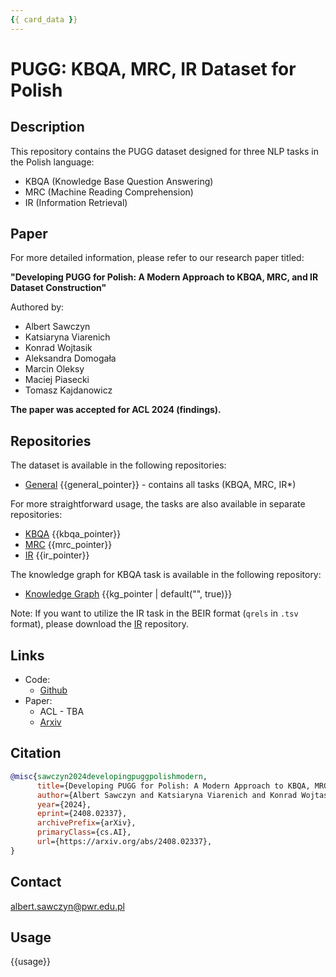 ```yaml
---
{{ card_data }}
---
```

# PUGG: KBQA, MRC, IR Dataset for Polish

## Description

This repository contains the PUGG dataset designed for three NLP tasks in the Polish language:

- KBQA (Knowledge Base Question Answering)
- MRC (Machine Reading Comprehension)
- IR (Information Retrieval)

## Paper

For more detailed information, please refer to our research paper titled:

**"Developing PUGG for Polish: A Modern Approach to KBQA, MRC, and IR Dataset Construction"** 

Authored by:
* Albert Sawczyn
* Katsiaryna Viarenich
* Konrad Wojtasik
* Aleksandra Domogała
* Marcin Oleksy
* Maciej Piasecki
* Tomasz Kajdanowicz
  
**The paper was accepted for ACL 2024 (findings).**

## Repositories

The dataset is available in the following repositories:

* [General](https://huggingface.co/datasets/clarin-pl/PUGG_KBQA) {{general_pointer}} - contains all tasks (KBQA, MRC, IR*)

For more straightforward usage, the tasks are also available in separate repositories:

* [KBQA](https://huggingface.co/datasets/clarin-pl/PUGG_KBQA) {{kbqa_pointer}}
* [MRC](https://huggingface.co/datasets/clarin-pl/PUGG_MRC) {{mrc_pointer}}
* [IR](https://huggingface.co/datasets/clarin-pl/PUGG_IR) {{ir_pointer}}

The knowledge graph for KBQA task is available in the following repository:

* [Knowledge Graph](https://huggingface.co/datasets/clarin-pl/PUGG_KG) {{kg_pointer | default("", true)}}

Note: If you want to utilize the IR task in the BEIR format (`qrels` in `.tsv` format), please 
download the [IR](https://huggingface.co/datasets/clarin-pl/PUGG_IR) repository.

## Links

* Code:
  * [Github](https://github.com/CLARIN-PL/PUGG)
* Paper:
  * ACL - TBA
  * [Arxiv](https://arxiv.org/abs/2408.02337)

## Citation

```bibtex
@misc{sawczyn2024developingpuggpolishmodern,
      title={Developing PUGG for Polish: A Modern Approach to KBQA, MRC, and IR Dataset Construction}, 
      author={Albert Sawczyn and Katsiaryna Viarenich and Konrad Wojtasik and Aleksandra Domogała and Marcin Oleksy and Maciej Piasecki and Tomasz Kajdanowicz},
      year={2024},
      eprint={2408.02337},
      archivePrefix={arXiv},
      primaryClass={cs.AI},
      url={https://arxiv.org/abs/2408.02337}, 
}
```

## Contact

albert.sawczyn@pwr.edu.pl

## Usage 

{{usage}}
